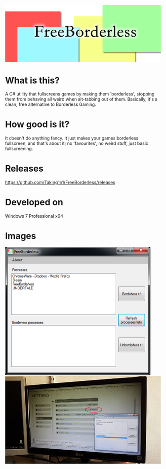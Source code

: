 ![FreeBorderless](https://raw.githubusercontent.com/Taking1n1/FreeBorderless/master/logo.png)

# What is this?
A C# utility that fullscreens games by making them 'borderless', stopping them from behaving all weird when alt-tabbing out of them. Basically, it's a clean, free alternative to Borderless Gaming.

# How good is it?
It doesn't do anything fancy. It just makes your games borderless fullscreen, and that's about it; no 'favourites', no weird stuff, just basic fullscreening.

# Releases
https://github.com/Taking1n1/FreeBorderless/releases

# Developed on
Windows 7 Professional x64

# Images
![FreeBorderless](https://raw.githubusercontent.com/Taking1n1/FreeBorderless/master/ss1.png)
![FreeBorderless](https://raw.githubusercontent.com/Taking1n1/FreeBorderless/master/ss2.png)
